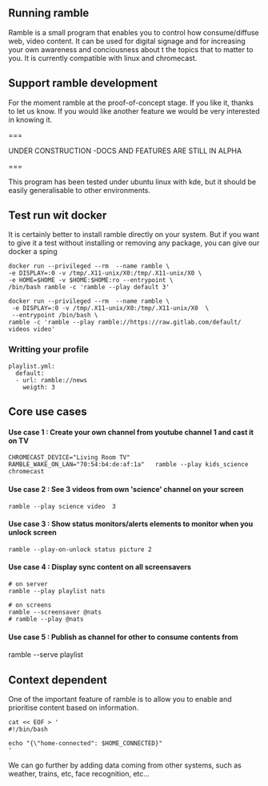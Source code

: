 ## Running ramble

Ramble is a small program that enables you to control how consume/diffuse web, video content.
It can be used for digital signage and for increasing your own awareness and conciousness about t
the topics that to matter to you. It is currently compatible with linux and chromecast.

## Support ramble development

For the moment ramble at the proof-of-concept stage. If you like it, thanks to let us know. 
If you would like another feature we would be very interested in knowing it.

===

UNDER CONSTRUCTION -DOCS AND FEATURES ARE STILL IN ALPHA

===



This program has been tested under ubuntu linux with kde, but it should be easily generalisable to other environments.

## Test run wit docker

It is certainly better to install ramble directly on your system.
But if you want to give it a test without installing or removing any package, you can give our docker a sping

```
docker run --privileged --rm  --name ramble \
-e DISPLAY=:0 -v /tmp/.X11-unix/X0:/tmp/.X11-unix/X0 \
-e HOME=$HOME -v $HOME:$HOME:ro --entrypoint \
/bin/bash ramble -c 'ramble --play default 3'
```

```
docker run --privileged --rm  --name ramble \
 -e DISPLAY=:0 -v /tmp/.X11-unix/X0:/tmp/.X11-unix/X0  \
 --entrypoint /bin/bash \
ramble -c 'ramble --play ramble://https://raw.gitlab.com/default/  videos video'
```

### Writting your profile


```
playlist.yml:
  default:
  - url: ramble://news
    weigth: 3

```

## Core use cases 

#### Use case 1 : Create your own channel from youtube channel 1 and cast it on TV

```
CHROMECAST_DEVICE="Living Room TV" RAMBLE_WAKE_ON_LAN="70:54:b4:de:af:1a"   ramble --play kids_science chromecast
```

#### Use case 2 : See 3 videos from own 'science' channel on your screen 

```
ramble --play science video  3
```


#### Use case 3 : Show status monitors/alerts elements to monitor when you unlock screen

```
ramble --play-on-unlock status picture 2 
```


#### Use case 4 : Display sync content on all screensavers

```
# on server
ramble --play playlist nats

# on screens 
ramble --screensaver @nats 
# ramble --play @nats 
```

#### Use case 5 : Publish as channel for other to consume contents from
ramble --serve playlist


## Context dependent 

One of the important feature of ramble is to allow you to enable and prioritise content
based on information.

```
cat << EOF > '
#!/bin/bash

echo "{\"home-connected": $HOME_CONNECTED}"
'
```

We can go further by adding data coming from other systems, such as weather, trains, etc,
face recognition, etc...
